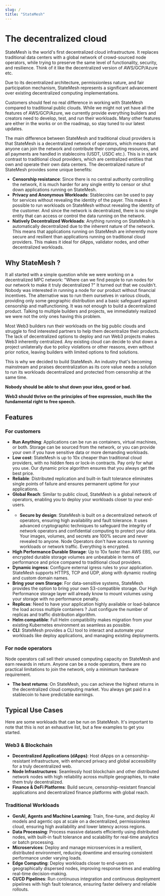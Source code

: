 ```yaml
---
slug: /
title: "StateMesh"
---
```


# The decentralized cloud

StateMesh is the world's first decentralized cloud infrastructure. It replaces traditional data centers with a global network of crowd-sourced node operators, while trying to preserve the same level of functionality, security, and resilience. Think of it like the decentralized version of AWS/GCP/Azure etc.

Due to its decentralized architecture, permissionless nature, and fair participation mechanism, StateMesh represents a significant advancement over existing decentralized computing implementations.

Customers should feel no real difference in working with StateMesh compared to traditional public clouds. While we might not yet have all the features of AWS/GCP/Azure, we currently provide everything builders and creators need to develop, test, and run their workloads. Many other features are either in the works or on the roadmap, so stay tuned to our latest updates.

The main difference between StateMesh and traditional cloud providers is that StateMesh is a decentralized network of operators, which means that anyone can join the network and contribute their computing resources, and all payments are handled in stablecoins (USDT, USDC etc.). This is in stark contrast to traditional cloud providers, which are centralized entities that own and operate their own data centers. The decentralized nature of StateMesh provides some unique benefits:

- **Censorship resistance**: Since there is no central authority controlling the network, it is much harder for any single entity to censor or shut down applications running on StateMesh. 
- **Privacy and Anonymous Workloads**: Stablecoins can be used to pay for services without revealing the identity of the payer. This makes it possible to run workloads on StateMesh without revealing the identity of the customer. And since the network is decentralized, there is no single entity that can access or control the data running on the network. 
- **Natively Decentralized Workloads**: Anything running on StateMesh is automatically decentralized due to the inherent nature of the network. This means that applications running on StateMesh are inherently more secure and resilient than applications running on traditional cloud providers. This makes it ideal for dApps, validator nodes, and other decentralized workloads.

## Why StateMesh ?

It all started with a simple question while we were working on a decentralized MPC network: "Where can we find people to run nodes for our network to make it truly decentralized ?" It turned out that we couldn't. Nobody was interested in running a node for our product without financial incentives. The alternative was to run them ourselves in various clouds, providing only some geographic distribution and a basic safeguard against censorship and malfunctioning. It was not enough to build a decentralized product. Talking to multiple builders and projects, we immediately realized we were not the only ones having this problem.

Most Web3 builders run their workloads on the big public clouds and struggle to find interested partners to help them decentralize their products. The lack of decentralized options to deploy and run Web3 projects makes Web3 inherently centralized. Any existing cloud can decide to shut down a project unilaterally due to policy violations or other reasons, even without prior notice, leaving builders with limited options to find solutions.

This is why we decided to build StateMesh. An industry that's becoming mainstream and praises decentralization as its core value needs a solution to run its workloads decentralized and protected from censorship at the same time.

**Nobody should be able to shut down your idea, good or bad.**

**Web3 should thrive on the principles of free expression, much like the fundamental right to free speech.**

## Features

### For customers
- **Run Anything**: Applications can be run as containers, virtual machines, or both. Storage can be sourced from the network, or you can provide your own if you have sensitive data or more demanding workloads.
- **Low cost**: StateMesh is up to 10x cheaper than traditional cloud providers, with no hidden fees or lock-in contracts. Pay only for what you use. Our dynamic price algorithm ensures that you always get the best price.
- **Reliable**: Distributed replication and built-in fault tolerance eliminates single points of failure and ensures permanent uptime for your applications.
- **Global Reach**: Similar to public cloud, StateMesh is a global network of operators, enabling you to deploy your workloads closer to your end-users.
- - **Secure by design**: StateMesh is built on a decentralized network of operators, ensuring high availability and fault tolerance. It uses advanced cryptographic techniques to safeguard the integrity of network operators and confidential computing to protect your data. Your images, volumes, and secrets are 100% secure and never revealed to anyone. Node Operators don't have access to running workloads or network traffic. Everything is encrypted.
- **High Performance Durable Storage**: Up to 10x faster than AWS EBS, our encrypted durable storage volumes are unbeatable in terms of performance and price compared to traditional cloud providers.
- **Dynamic ingress**: Configure external igress rules to your application. StateMesh supports HTTPS, TCP and UDP, along with dynamic routing and custom domain names.
- **Bring your own Storage**: For data-sensitive systems, StateMesh provides the option to bring your own S3-compatible storage. Our High Performance storage layer will already know to mount volumes using your storage with no performance penalty.
- **Replicas**: Need to have your application highly available or load-balance the load across multiple containers ? Just configure the number of replicas and traffic distribution algorithm.
- **Helm compatible**: Full Helm compatibility makes migration from your existing Kubernetes environment as seamless as possible.
- **CLI**: StateMesh provides a CLI tool to interact and automate your workloads like deploy applications, and managing existing deployments.


### For node operators
Node operators call sell their unused computing capacity on StateMesh and earn rewards in return. Anyone can be a node operators, there are no practical limitations to join the network, only a minimum hardware requirement.

- **The best returns**: On StateMesh, you can achieve the highest returns in the decentralized cloud computing market. You always get paid in a stablecoin to have predictable earnings.

## Typical Use Cases
Here are some workloads that can be run on StateMesh. It's important to note that this is not an exhaustive list, but a few examples to get you started.

### Web3 & Blockchain

* **Decentralized Applications (dApps)**: Host dApps on a censorship-resistant infrastructure, with enhanced privacy and global accessibility for a truly decentralized web.
* **Node Infrastructures**: Seamlessly host blockchain and other distributed network nodes with high reliability across multiple geographies, to make them truly decentralized.
* **Finance & DeFi Platforms**: Build secure, censorship-resistant financial applications and decentralized finance platforms with global reach.

### Traditional Workloads

* **GenAI, Agents and Machine Learning**: Train, fine-tune, and deploy AI models and agentic ops at scale on a decentralized, permissionless cloud, ensuring high availability and lower latency across regions.
* **Data Processing**: Process massive datasets efficiently using distributed nodes, with built-in fault tolerance and scalability for real-time analytics or batch processing.
* **Microservices**: Deploy and manage microservices in a resilient, distributed environment, reducing downtime and ensuring consistent performance under varying loads.
* **Edge Computing**: Deploy workloads closer to end-users on geographically dispersed nodes, improving response times and enabling real-time decision-making.
* **CI/CD Pipelines**: Run continuous integration and continuous deployment pipelines with high fault tolerance, ensuring faster delivery and reliable rollouts.



